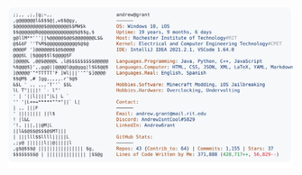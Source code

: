 <a href="https://github.com/haruki25/haruki25">
  <picture>
    <source media="(prefers-color-scheme: dark)" srcset="https://raw.githubusercontent.com/Andrew6rant/Andrew6rant/main/dark_mode.svg">
    <img alt="Piyush Soni's GitHub Profile README" src="https://raw.githubusercontent.com/Andrew6rant/Andrew6rant/main/light_mode.svg">
  </picture>
</a>
